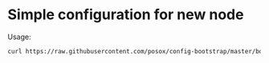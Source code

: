 # Simple configuration for new node

Usage:
```bash
curl https://raw.githubusercontent.com/posox/config-bootstrap/master/bootstrap.sh | bash
```
